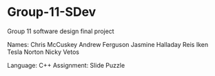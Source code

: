 # Group-11-SDev
Group 11 software design final project

Names:
Chris McCuskey
Andrew Ferguson
Jasmine Halladay
Reis Iken
Tesla Norton
Nicky Vetos

Language: C++
Assignment: Slide Puzzle

